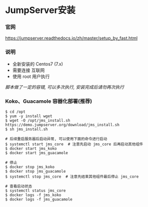 # JumpServer安装

### 官网
https://jumpserver.readthedocs.io/zh/master/setup_by_fast.html

### 说明
- 全新安装的 Centos7 (7.x)
- 需要连接 互联网
- 使用 root 用户执行

_脚本做了一定的容错, 可以多次执行, 安装完成后请勿再次执行_

### Koko、Guacamole 容器化部署(推荐)
```
$ cd /opt
$ yum -y install wget
$ wget -O /opt/jms_install.sh https://demo.jumpserver.org/download/jms_install.sh
$ sh jms_install.sh

# 后续重启服务器后启动异常, 可以使用下面的命令进行启动
$ systemctl start jms_core  # 注意先启动 jms_core 后再启动其他组件
$ docker start jms_koko
$ docker start jms_guacamole

# 停止
$ docker stop jms_koko
$ docker stop jms_guacamole
$ systemctl stop jms_core  # 注意先结束其他组件最后停止 jms_core

# 查看启动状态
$ systemctl status jms_core
$ docker logs -f jms_koko
$ docker logs -f jms_guacamole
```